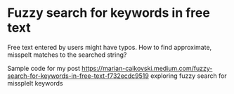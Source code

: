 # Fuzzy search for keywords in free text
Free text entered by users might have typos. How to find approximate, misspelt matches to the searched string?

Sample code for my post https://marian-caikovski.medium.com/fuzzy-search-for-keywords-in-free-text-f732ecdc9519 exploring fuzzy search for missplelt keywords
